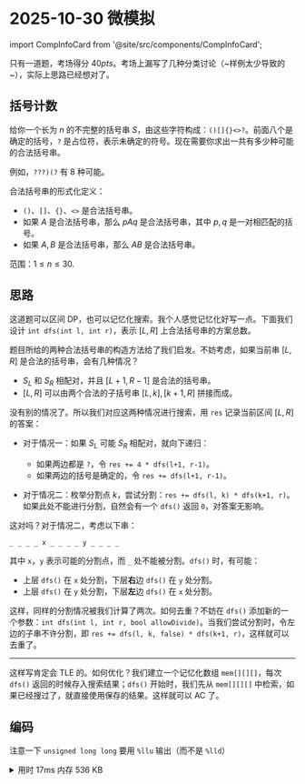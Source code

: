 # 2025-10-30 微模拟

import CompInfoCard from '@site/src/components/CompInfoCard';

<CompInfoCard
  title='20251030微测'
  sort='CSP-S 微模拟'
  date='2025-10-30'
  link='http://8.130.66.226/d/nnszoi/contest/69030c97fc121383b1259d32'
/>

只有一道题，考场得分 $40pts$。考场上漏写了几种分类讨论（~样例太少导致的~），实际上思路已经想对了。

## 括号计数

给你一个长为 $n$ 的不完整的括号串 $S$，由这些字符构成：`()[]{}<>?`。前面八个是确定的括号，`?` 是占位符，表示未确定的符号。现在需要你求出一共有多少种可能的合法括号串。

例如，`???)(?` 有 8 种可能。

合法括号串的形式化定义：

- `()`、`[]`、`{}`、`<>` 是合法括号串。
- 如果 $A$ 是合法括号串，那么 $pAq$ 是合法括号串，其中 $p,q$ 是一对相匹配的括号。
- 如果 $A,B$ 是合法括号串，那么 $AB$ 是合法括号串。

范围：$1\le n\le30.$

## 思路

这道题可以区间 DP，也可以记忆化搜索。我个人感觉记忆化好写一点。下面我们设计 `int dfs(int l, int r)`，表示 $[L,R]$ 上合法括号串的方案总数。

题目所给的两种合法括号串的构造方法给了我们启发。不妨考虑，如果当前串 $[L,R]$ 是合法的括号串，会有几种情况？

- $S_L$ 和 $S_R$ 相配对，并且 $[L+1,R-1]$ 是合法的括号串。
- $[L,R]$ 可以由两个合法的子括号串 $[L,k],[k+1,R]$ 拼接而成。

没有别的情况了。所以我们对应这两种情况进行搜索，用 `res` 记录当前区间 $[L,R]$ 的答案：

- 对于情况一：如果 $S_L$ 可能 $S_R$ 相配对，就向下递归：
  - 如果两边都是 `?`，令 `res += 4 * dfs(l+1, r-1)`。
  - 如果两边的括号是确定的，令 `res += dfs(l+1, r-1)`。

- 对于情况二：枚举分割点 $k$，尝试分割：`res += dfs(l, k) * dfs(k+1, r)`。如果此处不能进行分割，自然会有一个 `dfs()` 返回 `0`，对答案无影响。

这对吗？对于情况二，考虑以下串：

```
_ _ _ _ x _ _ _ _ y _ _ _ _
```

其中 `x`，`y` 表示可能的分割点，而 `_` 处不能被分割。`dfs()` 时，有可能：

- 上层 `dfs()` 在 `x` 处分割，下层**右**边 `dfs()` 在 `y` 处分割。
- 上层 `dfs()` 在 `y` 处分割，下层**左**边 `dfs()` 在 `x` 处分割。

这样，同样的分割情况被我们计算了两次。如何去重？不妨在 `dfs()` 添加新的一个参数：`int dfs(int l, int r, bool allowDivide)`。当我们尝试分割时，令左边的子串不许分割，即 `res += dfs(l, k, false) * dfs(k+1, r)`，这样就可以去重了。

---

这样写肯定会 TLE 的。如何优化？我们建立一个记忆化数组 `mem[][][]`，每次 `dfs()` 返回的时候存入搜索结果；`dfs()` 开始时，我们先从 `mem[][][]` 中检索，如果已经搜过了，就直接使用保存的结果。这样就可以 AC 了。

## 编码

注意一下 `unsigned long long` 要用 `%llu` 输出（而不是 `%lld`）

<details>
<summary>用时 17ms 内存 536 KB</summary>
```cpp showLineNumbers
#include <bits/stdc++.h>
using namespace std;
typedef unsigned long long ull;
const int MAXN = 30;
char s[MAXN + 1];

bool isOpen(char c) { return c == '(' || c == '[' || c == '{' || c == '<'; }
bool isClose(char c) { return c == ')' || c == ']' || c == '}' || c == '>'; }
bool isPair(char a, char b) {
    return (a == '(' && b == ')') ||
        (a == '[' && b == ']') ||
        (a == '{' && b == '}') ||
        (a == '<' && b == '>');
}

ull mem[MAXN][MAXN][2];

ull dfs(int l, int r, bool allowB = true) {
    if (mem[l][r][allowB] != 0) {
        return mem[l][r][allowB] - 1;
    }
    // 特判
    if (l + 1 == r) {
        if (s[l] == '?' && s[r] == '?') return 4;
        if ((isOpen(s[l]) && s[r] == '?') ||
            (isClose(s[r]) && s[l] == '?') ||
            isPair(s[l], s[r])) {
            return 1;
        }
        return 0;
    }
    ull res = 0;
    // 情况 I
    if (s[l] == '?' && s[r] == '?') res += 4 * dfs(l + 1, r - 1);
    if ((isOpen(s[l]) && s[r] == '?') ||
        (isClose(s[r]) && s[l] == '?') ||
        isPair(s[l], s[r])) {
        res += dfs(l + 1, r - 1);
    }
    if (!allowB) {
        mem[l][r][allowB] = res + 1;
        return res;
    }
    // 情况 II
    for (int i = l; i < r; i++) {
        if (i > l) {
            res += dfs(l, i, false) * dfs(i + 1, r);
        }
    }
    mem[l][r][allowB] = res + 1;
    return res;
}
int main() {
    freopen("bracket.in", "r", stdin);
    freopen("bracket.out", "w", stdout);
    scanf("%s", s);
    int n = strlen(s);
    printf("%llu", dfs(0, n - 1));
    return 0;
}
```
</details>

## 时间复杂度

对于每个状态 $(L,R,\text{allowDivide})$，情况一的复杂度为 $O(1)$，情况二为 $O(n)$。一共有 $n^2$ 个状态，每种状态只会被搜到一次，所以时间复杂度似乎是 $O(n^3)$。

依旧随机括号串测试，却发现时间复杂度约为 $O(n^2)$。下面设搜索次数为 $T$，问题规模为 $n$。

<div className='img-group'>
    <div>
        <img className='invertable-img' src='/img/oi/comp-2025-10-30-1.webp' />
        $T-n$ 图像
    </div>
    <div>
        <img className='invertable-img' src='/img/oi/comp-2025-10-30-2.webp' />
        $T/n-n$ 图像
    </div>
</div>

上图中蓝色的点的数据是全为 `?` 的括号串（最坏情况），红色的点是 $50\%$ 的 `?` 与 $50\%$ 的随机括号。